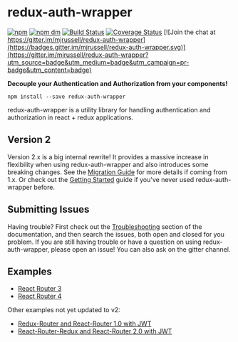 # redux-auth-wrapper

[![npm](https://img.shields.io/npm/v/redux-auth-wrapper.svg)](https://www.npmjs.com/package/redux-auth-wrapper)
[![npm dm](https://img.shields.io/npm/dm/redux-auth-wrapper.svg)](https://www.npmjs.com/package/redux-auth-wrapper)
[![Build Status](https://travis-ci.org/mjrussell/redux-auth-wrapper.svg?branch=master)](https://travis-ci.org/mjrussell/redux-auth-wrapper)
[![Coverage Status](https://coveralls.io/repos/github/mjrussell/redux-auth-wrapper/badge.svg?branch=master)](https://coveralls.io/github/mjrussell/redux-auth-wrapper?branch=master)
[![Join the chat at https://gitter.im/mjrussell/redux-auth-wrapper](https://badges.gitter.im/mjrussell/redux-auth-wrapper.svg)](https://gitter.im/mjrussell/redux-auth-wrapper?utm_source=badge&utm_medium=badge&utm_campaign=pr-badge&utm_content=badge)

**Decouple your Authentication and Authorization from your components!**

`npm install --save redux-auth-wrapper`

redux-auth-wrapper is a utility library for handling authentication and authorization in react + redux applications.

## Version 2

Version 2.x is a big internal rewrite! It provides a massive increase in flexibility when using redux-auth-wrapper and also introduces some breaking changes. See the [Migration Guide](/docs/Migrating.md) for more details if coming from 1.x. Or check out the [Getting Started](/docs/Getting-Started/Overview.md) guide if you've never used redux-auth-wrapper before.

## Submitting Issues

Having trouble? First check out the [Troubleshooting](/docs/Troubleshooting.md) section of the documentation, and then search the issues, both open and closed for you problem. If you are still having trouble or have a question on using redux-auth-wrapper, please open an issue! You can also ask on the gitter channel.

## Examples
* [React Router 3](https://github.com/mjrussell/redux-auth-wrapper/tree/master/examples/react-router-3)
* [React Router 4](https://github.com/mjrussell/redux-auth-wrapper/tree/master/examples/react-router-4)

Other examples not yet updated to v2:
* [Redux-Router and React-Router 1.0 with JWT](https://github.com/mjrussell/react-redux-jwt-auth-example/tree/auth-wrapper)
* [React-Router-Redux and React-Router 2.0 with JWT](https://github.com/mjrussell/react-redux-jwt-auth-example/tree/react-router-redux)
